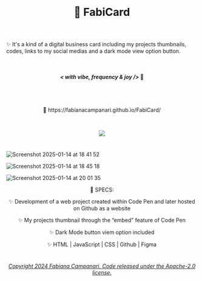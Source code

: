 <br>

# <p align="center"> 🎫  FabiCard </p>

<br>

✨  It's a kind of a digital business card including my projects thumbnails, codes, links to my social medias and a dark mode view option button.

<br>

#### <p align="center">  ***< with vibe, frequency & joy />*** 🪬  </p>

#

 <br>

<p align="center"> 🚀  https://fabianacampanari.github.io/FabiCard/ </p>

<br>
 
 <p align="center">
 <img src="https://user-images.githubusercontent.com/113218619/218143393-3b3f9641-265c-4e9d-8fa7-b357bed83918.png" </p>
 
 #

 ![Screenshot 2025-01-14 at 18 41 52](https://github.com/user-attachments/assets/4cc1ebce-14bd-4ba1-a141-4f62c5b25b09)

 ![Screenshot 2025-01-14 at 18 45 18](https://github.com/user-attachments/assets/63a7680f-90f0-417e-9d10-62a5cc1a3a1a)

 ![Screenshot 2025-01-14 at 20 01 35](https://github.com/user-attachments/assets/eb0fe1d0-580d-4a1e-9f3a-c4a1aea565a8)



 



 <p align="center"> 📌  SPECS: </p>

 <p align="center"> ✨   Development of a web project created within Code Pen and later hosted on Github as a website </p>

 <p align="center"> ✨   My projects thumbnail through the “embed” feature of Code Pen </p>

 <p align="center"> ✨   Dark Mode button viem option included </p>

 <p align="center"> ✨   HTML | JavaScript | CSS | Github | Figma </p>
 

#

###### <p align="center"> [Copyright 2024 Fabiana Campanari. Code released under the  Apache-2.0 license.](https://github.com/FabianaCampanari/FabiCard/blob/06bb5ac9efffc9385df627b3ab7ea13e29a8ee7e/LICENSE)
